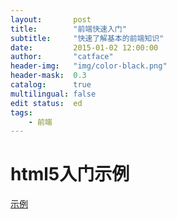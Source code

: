 ```yaml
---
layout:       post
title:        "前端快速入门"
subtitle:     "快速了解基本的前端知识"
date:         2015-01-02 12:00:00
author:       "catface"
header-img:   "img/color-black.png"
header-mask:  0.3
catalog:      true
multilingual: false
edit status:  ed
tags:
    - 前端
---
```


# html5入门示例

[示例](http://catface.cc/_post/post/前端/demo_html5.html)